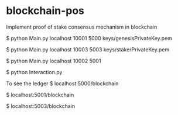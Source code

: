# blockchain-pos
Implement proof of stake consensus mechanism in blockchain


$ python Main.py localhost 10001 5000 keys/genesisPrivateKey.pem

$ python Main.py localhost 10003 5003 keys/stakerPrivateKey.pem

$ python Main.py localhost 10002 5001

$ python Interaction.py

To see the ledger
$ localhost:5000/blockchain

$ localhost:5001/blockchain

$ localhost:5003/blockchain
